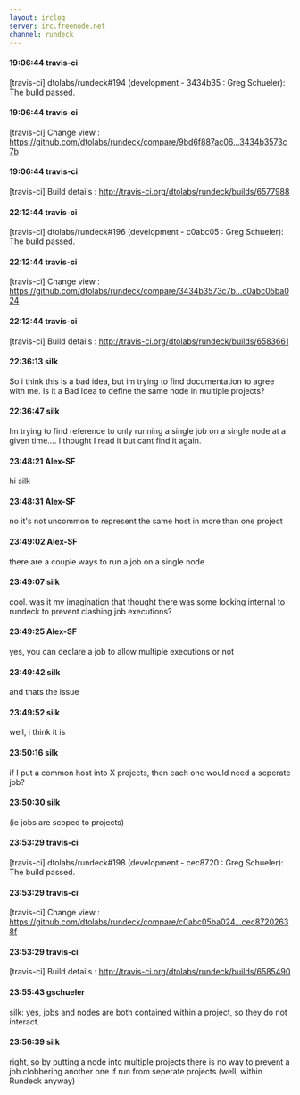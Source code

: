 ```yaml
---
layout: irclog
server: irc.freenode.net
channel: rundeck
---
```


#### 19:06:44 travis-ci
 \[travis-ci\] dtolabs/rundeck#194 (development - 3434b35 : Greg Schueler): The build passed.
#### 19:06:44 travis-ci
 \[travis-ci\] Change view : https://github.com/dtolabs/rundeck/compare/9bd6f887ac06...3434b3573c7b
#### 19:06:44 travis-ci
 \[travis-ci\] Build details : http://travis-ci.org/dtolabs/rundeck/builds/6577988
#### 22:12:44 travis-ci
 \[travis-ci\] dtolabs/rundeck#196 (development - c0abc05 : Greg Schueler): The build passed.
#### 22:12:44 travis-ci
 \[travis-ci\] Change view : https://github.com/dtolabs/rundeck/compare/3434b3573c7b...c0abc05ba024
#### 22:12:44 travis-ci
 \[travis-ci\] Build details : http://travis-ci.org/dtolabs/rundeck/builds/6583661
#### 22:36:13 silk
 So i think this is a bad idea, but im trying to find documentation to agree with me. Is it a Bad Idea to define the same node in multiple projects?
#### 22:36:47 silk
 Im trying to find reference to only running a single job on a single node at a given time…. I thought I read it but cant find it again.
#### 23:48:21 Alex-SF
 hi silk 
#### 23:48:31 Alex-SF
 no it's not uncommon to represent the same host in more than one project
#### 23:49:02 Alex-SF
 there are a couple ways to run a job on a single node
#### 23:49:07 silk
 cool. was it my imagination that thought there was some locking internal to rundeck to prevent clashing job executions?
#### 23:49:25 Alex-SF
 yes, you can declare a job to allow multiple executions or not
#### 23:49:42 silk
 and thats the issue
#### 23:49:52 silk
 well, i think it is
#### 23:50:16 silk
 if I put a common host into X projects, then each one would need a seperate job?
#### 23:50:30 silk
 (ie jobs are scoped to projects)
#### 23:53:29 travis-ci
 \[travis-ci\] dtolabs/rundeck#198 (development - cec8720 : Greg Schueler): The build passed.
#### 23:53:29 travis-ci
 \[travis-ci\] Change view : https://github.com/dtolabs/rundeck/compare/c0abc05ba024...cec87202638f
#### 23:53:29 travis-ci
 \[travis-ci\] Build details : http://travis-ci.org/dtolabs/rundeck/builds/6585490
#### 23:55:43 gschueler
 silk: yes, jobs and nodes are both contained within a project, so they do not interact.
#### 23:56:39 silk
 right, so by putting a node into multiple projects there is no way to prevent a job clobbering another one if run from seperate projects (well, within Rundeck anyway)
